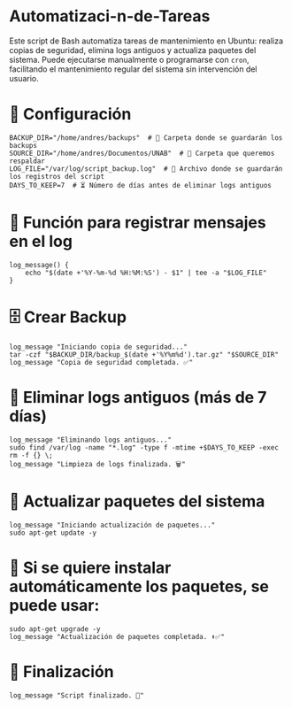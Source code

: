 # Automatizaci-n-de-Tareas
Este script de Bash automatiza tareas de mantenimiento en Ubuntu: realiza copias de seguridad, elimina logs antiguos y actualiza paquetes del sistema. Puede ejecutarse manualmente o programarse con `cron`, facilitando el mantenimiento regular del sistema sin intervención del usuario.
# 📌 Configuración

```
BACKUP_DIR="/home/andres/backups"  # 📂 Carpeta donde se guardarán los backups
SOURCE_DIR="/home/andres/Documentos/UNAB"  # 📁 Carpeta que queremos respaldar
LOG_FILE="/var/log/script_backup.log"  # 📝 Archivo donde se guardarán los registros del script
DAYS_TO_KEEP=7  # ⏳ Número de días antes de eliminar logs antiguos

```

# 📝 Función para registrar mensajes en el log
```
log_message() {
    echo "$(date +'%Y-%m-%d %H:%M:%S') - $1" | tee -a "$LOG_FILE"
}
```

# 🗄️ Crear Backup
```
log_message "Iniciando copia de seguridad..."
tar -czf "$BACKUP_DIR/backup_$(date +'%Y%m%d').tar.gz" "$SOURCE_DIR"
log_message "Copia de seguridad completada. ✅"
```

# 🧹 Eliminar logs antiguos (más de 7 días)
```
log_message "Eliminando logs antiguos..."
sudo find /var/log -name "*.log" -type f -mtime +$DAYS_TO_KEEP -exec rm -f {} \;
log_message "Limpieza de logs finalizada. 🗑️"
```

# 🔄 Actualizar paquetes del sistema
```
log_message "Iniciando actualización de paquetes..."
sudo apt-get update -y
```

# 📌 Si se quiere instalar automáticamente los paquetes, se puede usar:

```
sudo apt-get upgrade -y
log_message "Actualización de paquetes completada. ⬆️✅"
```

# 🎯 Finalización
```
log_message "Script finalizado. 🎉"
```
